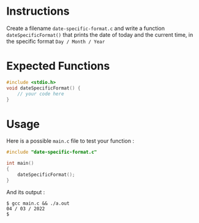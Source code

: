 # Instructions

Create a filename `date-specific-format.c` and write a function `dateSpecificFormat()` that prints the date of today and the current time, in the specific format `Day / Month / Year`

# Expected Functions

```C
#include <stdio.h>
void dateSpecificFormat() {
    // your code here
}
```

# Usage

Here is a possible `main.c` file to test your function :

```C
#include "date-specific-format.c"

int main()
{
    dateSpecificFormat();
}
```

And its output :

```
$ gcc main.c && ./a.out
04 / 03 / 2022
$
```
